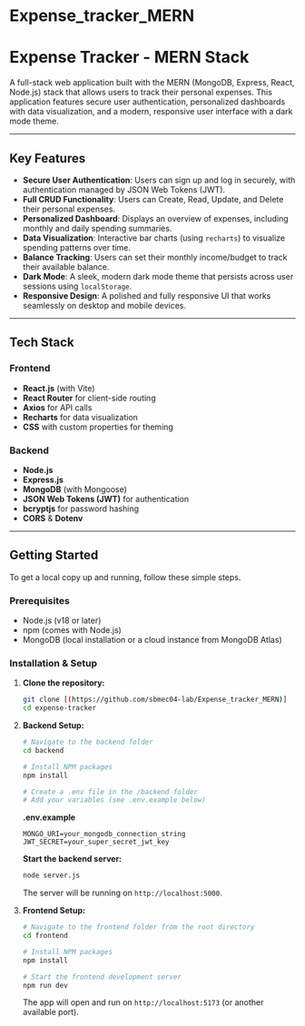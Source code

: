 # Expense_tracker_MERN

# Expense Tracker - MERN Stack

A full-stack web application built with the MERN (MongoDB, Express, React, Node.js) stack that allows users to track their personal expenses. This application features secure user authentication, personalized dashboards with data visualization, and a modern, responsive user interface with a dark mode theme.



---
## Key Features
* **Secure User Authentication**: Users can sign up and log in securely, with authentication managed by JSON Web Tokens (JWT).
* **Full CRUD Functionality**: Users can Create, Read, Update, and Delete their personal expenses.
* **Personalized Dashboard**: Displays an overview of expenses, including monthly and daily spending summaries.
* **Data Visualization**: Interactive bar charts (using `recharts`) to visualize spending patterns over time.
* **Balance Tracking**: Users can set their monthly income/budget to track their available balance.
* **Dark Mode**: A sleek, modern dark mode theme that persists across user sessions using `localStorage`.
* **Responsive Design**: A polished and fully responsive UI that works seamlessly on desktop and mobile devices.

---
## Tech Stack

### Frontend
* **React.js** (with Vite)
* **React Router** for client-side routing
* **Axios** for API calls
* **Recharts** for data visualization
* **CSS** with custom properties for theming

### Backend
* **Node.js**
* **Express.js**
* **MongoDB** (with Mongoose)
* **JSON Web Tokens (JWT)** for authentication
* **bcryptjs** for password hashing
* **CORS** & **Dotenv**

---
## Getting Started

To get a local copy up and running, follow these simple steps.

### Prerequisites
* Node.js (v18 or later)
* npm (comes with Node.js)
* MongoDB (local installation or a cloud instance from MongoDB Atlas)

### Installation & Setup

1.  **Clone the repository:**
    ```sh
    git clone [(https://github.com/sbmec04-lab/Expense_tracker_MERN)]
    cd expense-tracker
    ```

2.  **Backend Setup:**
    ```sh
    # Navigate to the backend folder
    cd backend

    # Install NPM packages
    npm install

    # Create a .env file in the /backend folder
    # Add your variables (see .env.example below)
    ```
    **.env.example**
    ```
    MONGO_URI=your_mongodb_connection_string
    JWT_SECRET=your_super_secret_jwt_key
    ```
    **Start the backend server:**
    ```sh
    node server.js
    ```
    The server will be running on `http://localhost:5000`.

3.  **Frontend Setup:**
    ```sh
    # Navigate to the frontend folder from the root directory
    cd frontend

    # Install NPM packages
    npm install

    # Start the frontend development server
    npm run dev
    ```
    The app will open and run on `http://localhost:5173` (or another available port).


